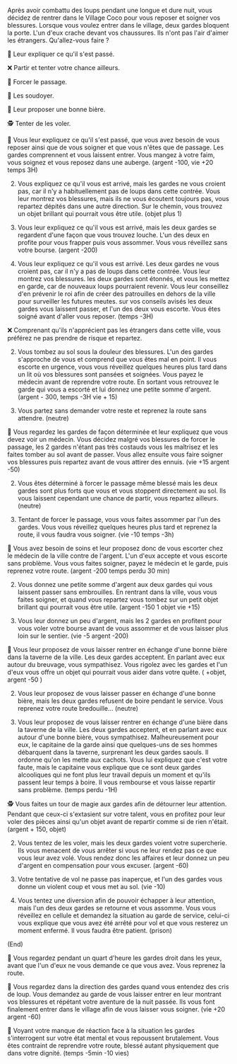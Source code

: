 Après avoir combattu des loups pendant une longue et dure nuit, vous décidez de rentrer dans le Village Coco pour vous reposer et soigner vos blessures. Lorsque vous voulez entrer dans le village, deux gardes bloquent la porte. L'un d'eux crache devant vos chaussures. Ils n'ont pas l'air d'aimer les étrangers. Qu'allez-vous faire ?

🤷 Leur expliquer ce qu'il s'est passé.

❌ Partir et tenter votre chance ailleurs.

💪 Forcer le passage.

💸 Les soudoyer.

🍺 Leur proposer une bonne bière.

🕵️ Tenter de les voler.


🤷 Vous leur expliquez ce qu'il s'est passé, que vous avez besoin de vous reposer ainsi que de vous soigner et que vous n'êtes que de passage. Les gardes comprennent et vous laissent entrer. Vous mangez à votre faim, vous soignez et vous reposez dans une auberge. (argent -100, vie +20 temps 3H)

2. Vous expliquez ce qu'il vous est arrivé, mais les gardes ne vous croient pas, car il n'y a habituellement pas de loups dans cette contrée. Vous leur montrez vos blessures, mais ils ne vous écoutent toujours pas, vous repartez dépités dans une autre direction. Sur le chemin, vous trouvez un objet brillant qui pourrait vous être utile. (objet plus 1)

3. Vous leur expliquez ce qu'il vous est arrivé, mais les deux gardes se regardent d'une façon que vous trouvez louche. L'un des deux en profite pour vous frapper puis vous assommer. Vous vous réveillez sans votre bourse. (argent -200)

4. Vous leur expliquez ce qu'il vous est arrivé. Les deux gardes ne vous croient pas, car il n'y a pas de loups dans cette contrée. Vous leur montrez vos blessures. les deux gardes sont étonnés, et vous les mettez en garde, car de nouveaux loups pourraient revenir. Vous leur conseillez d'en prévenir le roi afin de créer des patrouilles en dehors de la ville pour surveiller les futures meutes. sur vos conseils avisés les deux gardes vous laissent passer, et l'un des deux vous escorte. Vous êtes soigné avant d'aller vous reposer. (temps -3H)


❌ Comprenant qu'ils n'apprécient pas les étrangers dans cette ville, vous préférez ne pas prendre de risque et repartez.

2. Vous tombez au sol sous la douleur des blessures. L'un des gardes s'approche de vous et comprend que vous êtes mal en point. Il vous escorte en urgence, vous vous réveillez quelques heures plus tard dans un lit où vos blessures sont pansées et soignées. Vous payez le médecin avant de reprendre votre route. En sortant vous retrouvez le garde qui vous a escorté et lui donnez une petite somme d'argent. (argent - 300, temps -3H vie + 15)

4. Vous partez sans demander votre reste et reprenez la route sans attendre. (neutre)


💪 Vous regardez les gardes de façon déterminée et leur expliquez que vous devez voir un médecin. Vous décidez malgré vos blessures de forcer le passage, les 2 gardes n'étant pas très costauds vous les maîtrisez et les faites tomber au sol avant de passer. Vous allez ensuite vous faire soigner vos blessures puis repartez avant de vous attirer des ennuis. (vie +15 argent -50)

2. Vous êtes déterminé à forcer le passage même blessé mais les deux gardes sont plus forts que vous et vous stoppent directement au sol. Ils vous laissent cependant une chance de partir, vous repartez ailleurs. (neutre)

3. Tentant de forcer le passage, vous vous faites assommer par l'un des gardes. Vous vous réveillez quelques heures plus tard et reprenez la route, il vous faudra vous soigner. (vie -10 temps -3h)

💸 Vous avez besoin de soins et leur proposez donc de vous escorter chez le médecin de la ville contre de l'argent. L'un d'eux accepte et vous escorte sans problème. Vous vous faites soigner, payez le médecin et le garde, puis reprenez votre route. (argent -200 temps perdu 30 min)

2. Vous donnez une petite somme d'argent aux deux gardes qui vous laissent passer sans embrouilles. En rentrant dans la ville, vous vous faites soigner, et quand vous repartez vous tombez sur un petit objet brillant qui pourrait vous être utile. (argent -150 1 objet vie +15)

3. Vous leur donnez un peu d'argent, mais les 2 gardes en profitent pour vous voler votre bourse avant de vous assommer et de vous laisser plus loin sur le sentier. (vie -5 argent -200)


🍺 Vous leur proposez de vous laisser rentrer en échange d'une bonne bière dans la taverne de la ville. Les deux gardes acceptent. En parlant avec eux autour du breuvage, vous sympathisez. Vous rigolez avec les gardes et l'un d'eux vous offre un objet qui pourrait vous aider dans votre quête. ( +objet, argent -50 )

2. Vous leur proposez de vous laisser passer en échange d'une bonne bière, mais les deux gardes refusent de boire pendant le service. Vous reprenez votre route bredouille... (neutre)

3. Vous leur proposez de vous laisser rentrer en échange d'une bière dans la taverne de la ville. Les deux gardes acceptent, et en parlant avec eux autour d'une bonne bière, vous sympathisez. Malheureusement pour eux, le capitaine de la garde ainsi que quelques-uns de ses hommes débarquent dans la taverne, surprenant les deux gardes saouls. Il ordonne qu'on les mette aux cachots. Vous lui expliquez que c'est votre faute, mais le capitaine vous explique que ce sont deux gardes alcooliques qui ne font plus leur travail depuis un moment et qu'ils passent leur temps à boire. Il vous rembourse et vous laisse repartir sans problème. (temps perdu -1H)


🕵️ Vous faites un tour de magie aux gardes afin de détourner leur attention. Pendant que ceux-ci s'extasient sur votre talent, vous en profitez pour leur voler des pièces ainsi qu'un objet avant de repartir comme si de rien n'était. (argent + 150, objet)

2. Vous tentez de les voler, mais les deux gardes voient votre supercherie. Ils vous menacent de vous arrêter si vous ne leur rendez pas ce que vous leur avez volé. Vous rendez donc les affaires et leur donnez un peu d'argent en compensation pour vous excuser. (argent -60)

3. Votre tentative de vol ne passe pas inaperçue, et l'un des gardes vous donne un violent coup et vous met au sol. (vie -10)

4. Vous tentez une diversion afin de pouvoir échapper à leur attention, mais l'un des deux gardes se retourne et vous assomme. Vous vous réveillez en cellule et demandez la situation au garde de service, celui-ci vous explique que vous avez été arrêté pour vol et que vous resterez un moment enfermé. Il vous faudra être patient. (prison)



(End)

🚶 Vous regardez pendant un quart d'heure les gardes droit dans les yeux, avant que l'un d'eux ne vous demande ce que vous avez. Vous reprenez la route.

🚶 Vous regardez dans la direction des gardes quand vous entendez des cris de loup. Vous demandez au garde de vous laisser entrer en leur montrant vos blessures et répétant votre aventure de la nuit passée. Ils vous font finalement entrer dans le village afin de vous laisser vous soigner. (vie +20 argent -60)

🚶 Voyant votre manque de réaction face à la situation les gardes s'interrogent sur votre état mental et vous repoussent brutalement. Vous êtes contraint de reprendre votre route, blessé autant physiquement que dans votre dignité. (temps -5min -10 vies)
